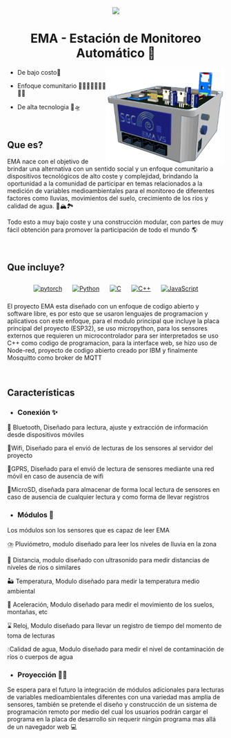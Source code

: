 <div align="center">
<img src="https://upload.wikimedia.org/wikipedia/commons/thumb/5/5a/Servicio_Geol%C3%B3gico_Colombiano_logo.svg/1200px-Servicio_Geol%C3%B3gico_Colombiano_logo.svg.png" align="center" height="130" width="" />
</div>  
  

# <div align="center">EMA - Estación de Monitoreo Automático 🍃</div>  
  

<div align="right">
<img src="sin%20nombre.png" align="right" height="220" width="" />
</div>  
  

-  De bajo costo💸  
  

- Enfoque comunitario 🙆🧑‍🎓🧑‍🌾🧑‍🍳🧑‍🚒  
  

- De alta tecnologia 🚀🛸  
  

<br/>  


## Que es?  
EMA nace con el objetivo de brindar una alternativa con un sentido social y un enfoque comunitario a dispositivos tecnológicos de alto coste y complejidad, brindando la oportunidad a la comunidad de participar en temas relacionados a la medición de variables medioambientales para el monitoreo de diferentes factores como lluvias, movimientos del suelo, crecimiento de los ríos y calidad de agua. 🌋🏔️🏞️

Todo esto a muy bajo coste y una construcción modular, con partes de muy fácil obtención para promover la participación de todo el mundo 
🌎  
  

<br/>  


## Que incluye?  
<div align="center">  
<a href="https://pytorch.org/" target="_blank"><img style="margin: 10px" src="https://profilinator.rishav.dev/skills-assets/pytorch-icon.svg" alt="pytorch" height="75" /></a>  
<a href="https://www.python.org/" target="_blank"><img style="margin: 10px" src="https://profilinator.rishav.dev/skills-assets/python-original.svg" alt="Python" height="75" /></a>  
<a href="https://www.cprogramming.com/" target="_blank"><img style="margin: 10px" src="https://profilinator.rishav.dev/skills-assets/c-original.svg" alt="C" height="75" /></a>  
<a href="https://www.cplusplus.com/" target="_blank"><img style="margin: 10px" src="https://profilinator.rishav.dev/skills-assets/cplusplus-original.svg" alt="C++" height="75" /></a>  
<a href="https://www.javascript.com/" target="_blank"><img style="margin: 10px" src="https://profilinator.rishav.dev/skills-assets/javascript-original.svg" alt="JavaScript" height="75" /></a>  
</div>  

El proyecto EMA esta diseñado con un enfoque de codigo abierto y software libre, es por esto que se usaron lenguajes de programacion y aplicativos con este enfoque, para el modulo principal que incluye la placa principal del proyecto (ESP32), se uso micropython, para los sensores externos que requieren un microcontrolador para ser interpretados se uso C++ como codigo de programacion, para la interface web, se hizo uso de Node-red, proyecto de codigo abierto creado por IBM y finalmente Mosquitto como broker de MQTT  
  

<br/>  


## Características  
- ### Conexión ✨  
  

📶 Bluetooth, Diseñado para lectura, ajuste y extracción de información desde dispositivos móviles

🥝Wifi, Diseñado para el envió de lecturas de los sensores al servidor del proyecto

📱GPRS, Diseñado para el envió de lectura de sensores mediante una red móvil en caso de ausencia de wifi

📝MicroSD, diseñada para almacenar de forma local lectura de sensores en caso de ausencia de cualquier lectura y como forma de llevar registros

  
  

- ### Módulos 🧩  
  

Los módulos son los sensores que es capaz de leer EMA  
  

⛈️ Pluviómetro, modulo diseñado para leer los niveles de lluvia en la zona

📏 Distancia, modulo diseñado con ultrasonido para medir distancias de niveles de ríos o similares

🏜️ Temperatura, Modulo diseñado para medir la temperatura medio ambiental

🚄 Aceleración, Modulo diseñado para medir el movimiento de los suelos, montañas, etc

⌛ Reloj, Modulo diseñado para llevar un registro de tiempo del momento de toma de lecturas

💧Calidad de agua, Modulo diseñado para medir el nivel de contaminación de ríos o cuerpos de agua  
  

- ### Proyección 🚀✨  
  

Se espera para el futuro la integración de módulos adicionales para lecturas de variables medioambientales diferentes con una variedad mas amplia de sensores, también se pretende el diseño y construcción de un sistema de programación remoto por medio del cual los usuarios podrán cargar el programa en la placa de desarrollo sin requerir ningún programa mas allá de un navegador web 💻  

<br />
